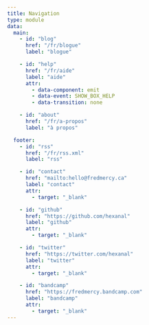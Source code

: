 ```yaml
---
title: Navigation
type: module
data:
  main:
    - id: "blog"
      href: "/fr/blogue"
      label: "blogue"

    - id: "help"
      href: "/fr/aide"
      label: "aide"
      attr:
        - data-component: emit
        - data-event: SHOW_BOX_HELP
        - data-transition: none

    - id: "about"
      href: "/fr/a-propos"
      label: "à propos"

  footer:
    - id: "rss"
      href: "/fr/rss.xml"
      label: "rss"

    - id: "contact"
      href: "mailto:hello@fredmercy.ca"
      label: "contact"
      attr:
        - target: "_blank"

    - id: "github"
      href: "https://github.com/hexanal"
      label: "github"
      attr:
        - target: "_blank"

    - id: "twitter"
      href: "https://twitter.com/hexanal"
      label: "twitter"
      attr:
        - target: "_blank"

    - id: "bandcamp"
      href: "https://fredmercy.bandcamp.com"
      label: "bandcamp"
      attr:
        - target: "_blank"
---
```

